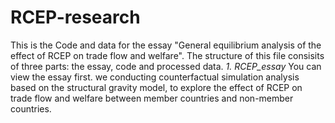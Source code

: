 # RCEP-research
This is the Code and data for the essay "General equilibrium analysis of the effect of RCEP on trade flow and welfare". The structure of this file consisits of three parts: the essay, code and processed data.
*1. RCEP_essay*
You can view the essay first. we conducting counterfactual simulation analysis based on the structural gravity model, to explore the effect of RCEP on trade flow and welfare between member countries and non-member countries.
